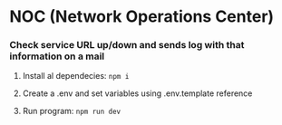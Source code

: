 # NOC (Network Operations Center)

### Check service URL up/down and sends log with that information on a mail

1. Install al dependecies: `npm i`

2. Create a .env and set variables using .env.template reference

3. Run program: `npm run dev`
